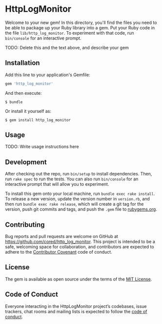 # HttpLogMonitor

Welcome to your new gem! In this directory, you'll find the files you need to be able to package up your Ruby library into a gem. Put your Ruby code in the file `lib/http_log_monitor`. To experiment with that code, run `bin/console` for an interactive prompt.

TODO: Delete this and the text above, and describe your gem

## Installation

Add this line to your application's Gemfile:

```ruby
gem 'http_log_monitor'
```

And then execute:

    $ bundle

Or install it yourself as:

    $ gem install http_log_monitor

## Usage

TODO: Write usage instructions here

## Development

After checking out the repo, run `bin/setup` to install dependencies. Then, run `rake spec` to run the tests. You can also run `bin/console` for an interactive prompt that will allow you to experiment.

To install this gem onto your local machine, run `bundle exec rake install`. To release a new version, update the version number in `version.rb`, and then run `bundle exec rake release`, which will create a git tag for the version, push git commits and tags, and push the `.gem` file to [rubygems.org](https://rubygems.org).

## Contributing

Bug reports and pull requests are welcome on GitHub at https://github.com/cored/http_log_monitor. This project is intended to be a safe, welcoming space for collaboration, and contributors are expected to adhere to the [Contributor Covenant](http://contributor-covenant.org) code of conduct.

## License

The gem is available as open source under the terms of the [MIT License](https://opensource.org/licenses/MIT).

## Code of Conduct

Everyone interacting in the HttpLogMonitor project’s codebases, issue trackers, chat rooms and mailing lists is expected to follow the [code of conduct](https://github.com/cored/http_log_monitor/blob/master/CODE_OF_CONDUCT.md).
